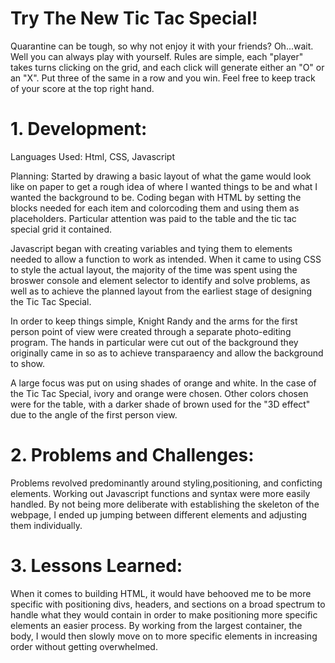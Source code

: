 <img src="https://ctl.s6img.com/society6/img/af9oOtMr3NUEhIns0Ik_VFqG2yc/w_700/prints/~artwork/s6-original-art-uploads/society6/uploads/misc/d16122dd8b1a41fe8ca7723c46ccde5c/~~/randy-marsh-happy-face-prints.jpg" alt="">




# Try The New Tic Tac Special!

Quarantine can be tough, so why not enjoy it with your friends? Oh...wait. Well you can always play with yourself. 
Rules are simple, each "player" takes turns clicking on the grid, and each click will generate either an "O" or an "X". Put three of the same in a row and you win. Feel free to keep track of your score at the top right hand. 


# 1. Development:
Languages Used: Html, CSS, Javascript

Planning: Started by drawing a basic layout of what the game would look like on paper to get a rough idea of where I wanted things to be and what I wanted the background to be. Coding began with HTML by setting the blocks needed for each item and colorcoding them and using them as placeholders. Particular attention was paid to the table and the tic tac special grid it contained. 

Javascript began with creating variables and tying them to elements needed to allow a function to work as intended. When it came to using CSS to style the actual layout, the majority of the time was spent using the broswer console and element selector to identify and solve problems, as well as to achieve the planned layout from the earliest stage of designing the Tic Tac Special. 
          
In order to keep things simple, Knight Randy and the arms for the first person point of view were created through a separate photo-editing program. The hands in particular were cut out of the background they originally came in so as to achieve transparaency and allow the background to show. 
  
A large focus was put on using shades of orange and white. In the case of the Tic Tac Special, ivory and orange were chosen. Other colors chosen were for the table, with a darker shade of brown used for the "3D effect" due to the angle of the first person view. 
   
# 2. Problems and Challenges: 

Problems revolved predominantly around styling,positioning, and conficting elements. Working out Javascript functions and syntax were more easily handled. By not being more deliberate with establishing the skeleton of the webpage, I ended up jumping between different elements and adjusting them individually. 

# 3. Lessons Learned:
When it comes to building HTML, it would have behooved me to be more specific with positioning divs, headers, and sections on a broad spectrum to handle what they would contain in order to make positioning more specific elements an easier process. By working from the largest container, the body, I would then slowly move on to more specific elements in increasing order without getting overwhelmed.
